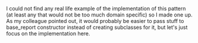 I could not find any real life example of the implementation of this pattern (at least any that would not be too much domain specific) so I made one up. As my colleague pointed out, it would probably be easier to pass stuff to base_report constructor instead of creating subclasses for it, but let's just focus on the implementation here.
